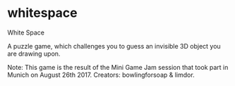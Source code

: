 # whitespace
White Space

A puzzle game, which challenges you to guess an invisible 3D object you are drawing upon.


Note:
This game is the result of the Mini Game Jam session that took part in Munich on August 26th 2017.
Creators: bowlingforsoap & limdor.
